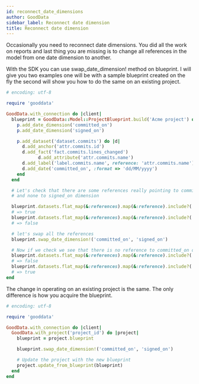```yaml
---
id: reconnect_date_dimensions
author: GoodData
sidebar_label: Reconnect date dimension
title: Reconnect date dimension
---
```


Occasionally you need to reconnect date dimensions. You did all the work
on reports and last thing you are missing is to change all references in
the model from one date dimension to another.

With the SDK you can use swap\_date\_dimension! method on blueprint. I will
give you two examples one will be with a sample blueprint created on the
fly the second will show you how to do the same on an existing project.

```ruby
# encoding: utf-8

require 'gooddata'

GoodData.with_connection do |client|
  blueprint = GoodData::Model::ProjectBlueprint.build('Acme project') do |p|
    p.add_date_dimension('committed_on')
    p.add_date_dimension('signed_on')

    p.add_dataset('dataset.commits') do |d|
      d.add_anchor('attr.commits.id')
      d.add_fact('fact.commits.lines_changed')
            d.add_attribute('attr.commits.name')
      d.add_label('label.commits.name', reference: 'attr.commits.name')
      d.add_date('committed_on', :format => 'dd/MM/yyyy')
    end
  end

  # Let's check that there are some references really pointing to committed_on dimension
  # and none to signed_on dimension

  blueprint.datasets.flat_map(&:references).map(&:reference).include?('committed_on')
  # => true
  blueprint.datasets.flat_map(&:references).map(&:reference).include?('signed_on')
  # => false

  # let's swap all the references
  blueprint.swap_date_dimension!('committed_on', 'signed_on')

  # Now if we check we see that there is no reference to committed_on dimension
  blueprint.datasets.flat_map(&:references).map(&:reference).include?('committed_on')
  # => false
  blueprint.datasets.flat_map(&:references).map(&:reference).include?('signed_on')
  # => true
end
```

The change in operating on an existing project is the same. The only
difference is how you acquire the blueprint.

```ruby
# encoding: utf-8

require 'gooddata'

GoodData.with_connection do |client|
  GoodData.with_project('project_id') do |project|
    blueprint = project.blueprint

    blueprint.swap_date_dimension!('committed_on', 'signed_on')

    # Update the project with the new blueprint
    project.update_from_blueprint(blueprint)
  end
end
```
